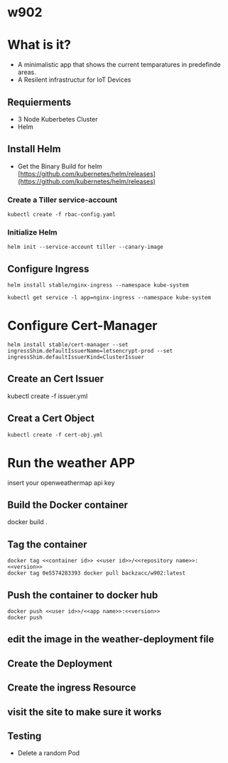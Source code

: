 # w902
# What is it?
* A minimalistic app that shows the current temparatures in predefinde areas.
* A Resilent infrastructur for IoT Devices
## Requierments
* 3 Node Kuberbetes Cluster
* Helm
## Install Helm
* Get the Binary Build for helm
[https://github.com/kubernetes/helm/releases](https://github.com/kubernetes/helm/releases)
### Create a Tiller service-account
```
kubectl create -f rbac-config.yaml
```
### Initialize Helm
```
helm init --service-account tiller --canary-image
```
## Configure Ingress
```
helm install stable/nginx-ingress --namespace kube-system

kubectl get service -l app=nginx-ingress --namespace kube-system

```
# Configure Cert-Manager
```
helm install stable/cert-manager --set ingressShim.defaultIssuerName=letsencrypt-prod --set ingressShim.defaultIssuerKind=ClusterIssuer
```
## Create an Cert Issuer
kubectl create -f issuer.yml
## Creat a Cert Object
```
kubectl create -f cert-obj.yml
```
# Run the weather APP
insert your openweathermap api key
## Build the Docker container
docker build .
## Tag the container
```
docker tag <<container id>> <<user id>>/<<repository name>>:<<version>>
docker tag 0e5574283393 docker pull backzacc/w902:latest
```
## Push the container to docker hub
```
docker push <<user id>>/<<app name>>:<<version>>
docker push
```
## edit the image in the weather-deployment file
## Create the Deployment
## Create the ingress Resource
## visit the site to make sure it works
## Testing
* Delete a random Pod
